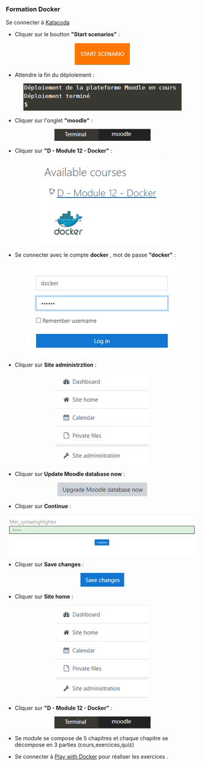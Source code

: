 ### Formation Docker

Se connecter à [Katacoda](https://www.katacoda.com/linagora/scenarios/docker-training)

- Cliquer sur le boutton **"Start scenarios"** :

<p align="center">
  <img src="./images/preconf0.png">
</p>

- Attendre la fin du déploiement :

<p align="center">
  <img src="./images/preconf1.png">
</p>

- Cliquer sur l'onglet **"moodle"** :

<p align="center">
  <img src="./images/preconf2.png">
</p>

- Cliquer sur **"D - Module 12 - Docker"** :

<p align="center">
  <img src="./images/moodle1.png">
</p>

- Se connecter avec le compte **docker** , mot de passe **"docker"** :

<p align="center">
  <img src="./images/moodle2.png">
</p>

- Cliquer sur **Site administrztion** : 

<p align="center">
  <img src="./images/high1.png">
</p>

- Cliquer sur **Update Moodle database now** :

<p align="center">
  <img src="./images/high2.png">
</p>

- Cliquer sur **Continue** :

<p align="center">
  <img src="./images/high3.png">
</p>

- Cliquer sur **Save changes** : 

<p align="center">
  <img src="./images/high4.png">
</p>

- Cliquer sur **Site home** :

<p align="center">
  <img src="./images/high5.png">
</p>

- Cliquer sur **"D - Module 12 - Docker"** :

<p align="center">
  <img src="./images/preconf2.png">
</p>

- Se module se compose de 5 chapitres et chaque chapitre se décompose en 3 parties (cours,exercices,quiz)

- Se connecter à [Play with Docker](https://labs.play-with-docker.com/) pour réaliser les exercices .
